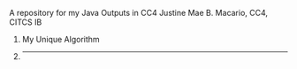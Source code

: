 A repository for my Java Outputs in CC4
Justine Mae B. Macario, CC4, CITCS IB 
1. My Unique Algorithm
2. ---
